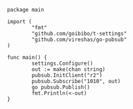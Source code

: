         package main

        import (
                "fmt"
                "github.com/goibibo/t-settings"
                "github.com/vireshas/go-pubsub"
        )

        func main() {
                settings.Configure()
                out := make(chan string)
                pubsub.InitClient("r2")
                pubsub.Subscribe("1010", out)
                go pubsub.Publish()
                fmt.Println(<-out)
        }
